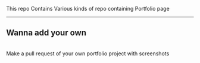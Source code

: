This repo Contains Various kinds of repo containing Portfolio page

<hr>
<h2>Wanna add your own</h2>
<br>
Make a pull request of your own portfolio project with screenshots
